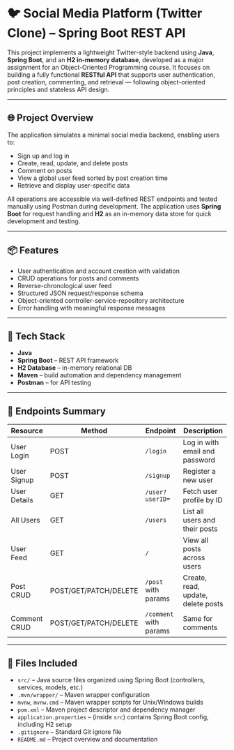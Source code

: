 # 🐦 Social Media Platform (Twitter Clone) – Spring Boot REST API

This project implements a lightweight Twitter-style backend using **Java**, **Spring Boot**, and an **H2 in-memory database**, developed as a major assignment for an Object-Oriented Programming course. It focuses on building a fully functional **RESTful API** that supports user authentication, post creation, commenting, and retrieval — following object-oriented principles and stateless API design.

---

## 🌐 Project Overview

The application simulates a minimal social media backend, enabling users to:
- Sign up and log in
- Create, read, update, and delete posts
- Comment on posts
- View a global user feed sorted by post creation time
- Retrieve and display user-specific data

All operations are accessible via well-defined REST endpoints and tested manually using Postman during development. The application uses **Spring Boot** for request handling and **H2** as an in-memory data store for quick development and testing.

---

## 📦 Features

- User authentication and account creation with validation
- CRUD operations for posts and comments
- Reverse-chronological user feed
- Structured JSON request/response schema
- Object-oriented controller-service-repository architecture
- Error handling with meaningful response messages

---

## 🧪 Tech Stack

- **Java**  
- **Spring Boot** – REST API framework  
- **H2 Database** – in-memory relational DB 
- **Maven** – build automation and dependency management  
- **Postman** – for API testing
  
---

## 📂 Endpoints Summary

| Resource       | Method | Endpoint        | Description                        |
|----------------|--------|-----------------|------------------------------------|
| User Login     | POST   | `/login`        | Log in with email and password     |
| User Signup    | POST   | `/signup`       | Register a new user                |
| User Details   | GET    | `/user?userID=` | Fetch user profile by ID           |
| All Users      | GET    | `/users`        | List all users and their posts     |
| User Feed      | GET    | `/`             | View all posts across users        |
| Post CRUD      | POST/GET/PATCH/DELETE | `/post` with params | Create, read, update, delete posts |
| Comment CRUD   | POST/GET/PATCH/DELETE | `/comment` with params | Same for comments                  |



---

## 📁 Files Included

- `src/` – Java source files organized using Spring Boot (controllers, services, models, etc.)  
- `.mvn/wrapper/` – Maven wrapper configuration  
- `mvnw`, `mvnw.cmd` – Maven wrapper scripts for Unix/Windows builds  
- `pom.xml` – Maven project descriptor and dependency manager  
- `application.properties` – (inside `src`) contains Spring Boot config, including H2 setup  
- `.gitignore` – Standard Git ignore file  
- `README.md` – Project overview and documentation

